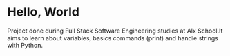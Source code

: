 # Hello, World
Project done during Full Stack Software Engineering studies at Alx School.It aims to learn about variables, basics commands (print) and handle strings with Python.
